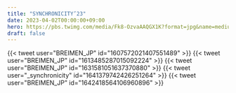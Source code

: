 ```yaml
---
title: "SYNCHRONICITY’23"
date: 2023-04-02T00:00:00+09:00
hero: https://pbs.twimg.com/media/Fk8-OzvaAAQGX1K?format=jpg&name=medium
draft: false
---
```


{{< tweet user="BREIMEN_JP" id="1607572021407551489" >}}
{{< tweet user="BREIMEN_JP" id="1613485287015092224" >}}
{{< tweet user="BREIMEN_JP" id="1631581051637370880" >}}
{{< tweet user="_synchronicity" id="1641379742426251264" >}}
{{< tweet user="BREIMEN_JP" id="1642418564106960896" >}}
